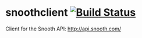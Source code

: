 snoothclient  [![Build Status](https://travis-ci.org/davidmichaelbrown/snoothclient.png)](https://travis-ci.org/davidmichaelbrown/snoothclient)
============

Client for the Snooth API: http://api.snooth.com/
